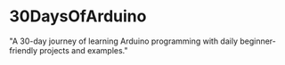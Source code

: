 # 30DaysOfArduino
"A 30-day journey of learning Arduino programming with daily beginner-friendly projects and examples."
